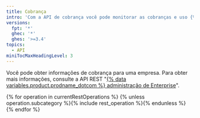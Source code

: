 ```yaml
---
title: Cobrança
intro: 'Com a API de cobrança você pode monitorar as cobranças e uso {% data variables.product.prodname_actions %} e {% data variables.product.prodname_registry %} para um usuário ou organização.'
versions:
  fpt: '*'
  ghec: '*'
  ghes: '>=3.4'
topics:
  - API
miniTocMaxHeadingLevel: 3
---
```


Você pode obter informações de cobrança para uma empresa. Para obter mais informações, consulte a API REST "[{% data variables.product.prodname_dotcom %} administração de Enterprise](/rest/reference/enterprise-admin#billing)".

{% for operation in currentRestOperations %}
  {% unless operation.subcategory %}{% include rest_operation %}{% endunless %}
{% endfor %}
